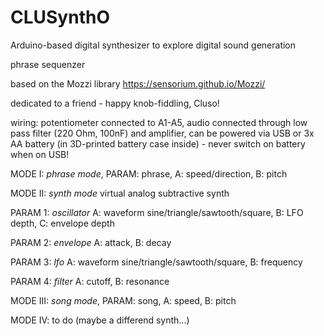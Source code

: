 # CLUSynthO
Arduino-based digital synthesizer to explore digital sound generation

phrase sequenzer

based on the Mozzi library https://sensorium.github.io/Mozzi/

dedicated to a friend - happy knob-fiddling, Cluso!

wiring: potentiometer connected to A1-A5, audio connected through low pass filter (220 Ohm, 100nF) and amplifier, can be powered via USB or 3x AA battery (in 3D-printed battery case inside) - never switch on battery when on USB!

MODE I: *phrase mode*, PARAM: phrase, A: speed/direction, B: pitch

MODE II: *synth mode* virtual analog subtractive synth

  PARAM 1: *oscillator* A: waveform sine/triangle/sawtooth/square, B: LFO depth, C: envelope depth
  
  PARAM 2: *envelope* A: attack, B: decay
  
  PARAM 3: *lfo* A: waveform sine/triangle/sawtooth/square, B: frequency
  
  PARAM 4: *filter* A: cutoff, B: resonance
  
MODE III: *song mode*, PARAM: song, A: speed, B: pitch

MODE IV: to do (maybe a differend synth...)
